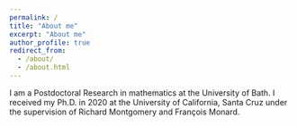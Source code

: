 ```yaml
---
permalink: /
title: "About me"
excerpt: "About me"
author_profile: true
redirect_from: 
  - /about/
  - /about.html
---
```

I am a Postdoctoral Research in mathematics at the University of Bath. I received my Ph.D. in 2020 at the University of California, Santa Cruz under the supervision of Richard Montgomery and François Monard.

